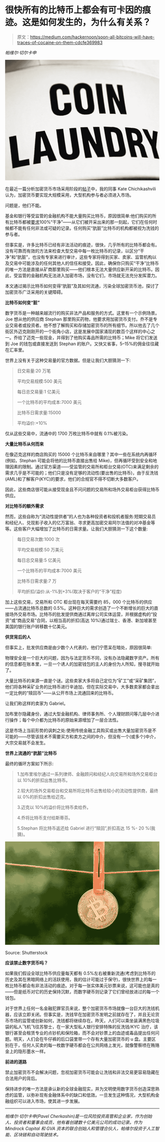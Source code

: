 # 很快所有的比特币上都会有可卡因的痕迹。这是如何发生的，为什么有关系？

> 原文：<https://medium.com/hackernoon/soon-all-bitcoins-will-have-traces-of-cocaine-on-them-cdcfe369983>

*帕维尔·切尔卡申*

![](img/cf4714f9ddd5078b61930e1051339dd3.png)

在最近一篇分析加密货币市场采用阶段的[帖子](/@mindrockcapital/more-hedge-funds-need-to-enter-the-cryptocurrency-market-for-it-to-reach-critical-mass-ff6190ee512e)中，我的同事 Kate Chichikashvili 认为，加密货币要实现大规模采用，大型机构参与者必须进入市场。

问题是，他们不能。

基金和银行等受监管的金融机构不能大量购买比特币，原因很简单:他们购买的所有比特币都被[要求](https://blockonomi.com/bitcoin-money-laundering/)100%“干净”——从它们被开采出来的那一刻起，它们在任何时候都不能有任何非法或可疑的记录。任何购买“肮脏”比特币的机构都被视为洗钱的参与者。

但事实是，许多比特币已经有非法活动的痕迹，很快，几乎所有的比特币都会有。没有可靠而有效的方法来检查大型交易中每一枚比特币的记录，以区分“干净”和“肮脏”，也没有专家来进行审计，这些专家将得到买家、卖家、监管机构以及交易中可能涉及的任何其他人的信任和接受。因此，确保你只购买“干净”比特币的唯一方法是直接从矿商那里购买——他们根本无法大量供应新开采的比特币。因此，受监管的金融机构无法进入加密市场，没有它们，市场就无法充分发挥潜力。

本文通过揭示比特币如何变得“肮脏”及其如何流通，污染全球加密货币池，探讨了加密货币广泛采用的关键障碍。

**比特币如何变“脏”**

数字货币是一种越来越流行的购买非法产品和服务的方式。这里有一个示例场景。Joe 想从他的供应商 Stephan 那里购买药物，他要求用加密货币支付。乔不是专业交易者或投资者。他不想了解购买和存储加密货币的所有细节。所以他去了几个街区外迈克刚刚开的一个街角小店，这是发展中国家涌现的数百个这样的中心之一。乔给了迈克一些现金，并得到了他购买毒品所需的比特币；Mike 将它们发送到 Joe 的钱包或直接发送到 Stephan 的账户。又快又省事，5–15%的佣金往往藏在汇率里。

世界上没有关于这种交易量的官方数据。但是让我们大胆猜测一下:

> 日交易量:20 万笔
> 
> 平均交易规模:500 美元
> 
> 每日总交易量:1 亿美元
> 
> 一个比特币的平均成本:7000 美元
> 
> 比特币日需求量:15000
> 
> 平均溢价:+10%

仅从这些交易中，流通中的 1700 万枚比特币中就有 0.1%被污染。

**大量比特币从何而来**

在像迈克这样的商店购买的 15000 个比特币来自哪里？其中一些在系统内再循环(例如，Stephan 可能会将他的比特币直接出售给 Mike)，但再循环受到安全和地理因素的限制。通过官方渠道——受监管的交易所和柜台交易(OTC)来满足剩余的需求几乎是不可能的；他们只是没有足够的流动性(要出售的比特币)，由于反洗钱(AML)和了解客户(KYC)的要求，他们的合规官不得不切断大多数客户。

因此，这些商店很可能从接受现金且不问问题的交易所和场外交易柜台获得比特币供应。

**对比特币的额外需求**

然而，这些自称为“流动性提供者”的人也为各种投资者和投机者服务:短期交易员和经纪人、兑现影子收入的亿万富翁、寻求更高加密交易阿尔法值的对冲基金等等。这些客户大幅增加了比特币的日需求量。让我们大胆猜测一下这个数量:

> 每日交易次数:1000 次
> 
> 平均交易规模:50 万美元
> 
> 每日总交易量:5 亿美元
> 
> 一个比特币的平均成本:7000 美元
> 
> 比特币日需求量:7 万
> 
> 平均折扣/溢价:从-1%到+3%(取决于客户的“干净”程度)

加上这些交易，交易所和 OTC 柜台现在每天需要约 85，000 个比特币的供应——占流通比特币总数的 0.5%。这种巨大的需求创造了一个不断增长的巨大的直接场外交易市场。比特币的批发提供商通过离岸公司实体运营，并根据虚构的“投资”或“商品交易”合同，以相当高的折扣(高达 10%)通过瑞士、香港、新加坡甚至美国的银行账户转移数十亿美元。

**供货背后的人**

但事实上，批发供应商是由少数个人代表的，他们宁愿呆在暗处，原因很简单:

物理安全是一个巨大的问题，因为与法定货币不同，没有办法隐藏数字资产。所有的信息都在账本里，一旦一个诱人的加密钱包的主人的身份为人所知，搜寻就开始了。

大量比特币的来源一直是个谜。这些卖家大多将自己定位为“矿工”或“采矿集团”，他们将各种采矿业务的比特币进行辛迪加，但在实际交易中，大多数卖家都会拿出一定比例的“赎回币”——从公开市场上流通回来的比特币。

让我们称这样的卖家为 Gabriel。

加布里尔隐藏身份，通过大型金融机构、律师事务所、个人理财顾问等几层中介进行操作；每个中介都为比特币的原始来源增加了一层合法性。

这是市场上当前形势的讽刺之处:使用传统金融工具购买或出售大量加密货币是不可能的——尽管该技术不需要买方和卖方之间的中介，但没有一个(或多个)中介，大宗交易就不会发生。

**世界上流通的“肮脏”比特币**

最终的循环方案如下所示:

> 1.加布里埃尔通过一系列律师、金融顾问和经纪人向交易所和场外交易柜台以 10%的折扣出售比特币。
> 
> 2.较大的场外交易柜台和交易所将比特币出售给较小的流动性提供商，最终以 0%的折扣出售给迈克。
> 
> 3.迈克以 10%的溢价将比特币卖给乔。
> 
> 4.乔将比特币支付给斯蒂芬。
> 
> 5.Stephan 将比特币返还给 Gabriel 进行“赎回”,折扣高达 15 %- 20 %(我猜)。

![](img/54db9340544b34f683fbc88061f4b649.png)

Source: Shutterstock

**应该禁止数字货币吗？**

如果我们假设全球比特币供应量每天都有 0.5%左右被重新流通(考虑到比特币的历史及其在黑暗网络上的活跃使用，我的估计可能过于保守)，很快世界上的每一枚比特币都会有非法活动的痕迹。对于每一张实体美元钞票来说，这可能也是真的——但是纸币对它的历史保持沉默，而数字硬币则记录了它们曾经放进过的每一个钱包。

对于世界上任何一名金融犯罪官员来说，整个加密货币市场就像一台巨大的洗钱机器，应该立即关闭。但事实是，洗钱早在加密货币发明之前就存在了，并且无论货币市场的监管或创新如何，洗钱都将继续存在。昨天，人们可以乘坐装满黑色垃圾袋的私人飞机飞往苏黎士，在一家大型私人银行安排特殊的反洗钱/KYC 治疗，该银行甚至会租赁专业的点钞机和保险箱，而不会对钞票上的血迹或毒品提出任何问题。明天，人们会在牛仔裤的后口袋里带一个存有大量加密货币的 u 盘。主要区别在于，任何人买卖的每一枚数字硬币都会在公共网络上发光，就像警察喷在贿赂金上的隐形墨水一样。

**前进的道路**

禁止加密货币不会解决问题，忽视加密货币可能会让洗钱和非法交易更容易隐藏在合法用户的背后。

保持进步的唯一方法是承认新的全球金融现实，并为文明使用数字货币创造深思熟虑的监管，以弥补现有金融体系中的缺口和低效。一旦发生这种情况，大型机构金融组织可以进入市场，使其进一步发展。

***

*帕维尔·切尔卡申(Pavel Cherkashin)是一位风险投资高管和企业家，作为创始人、投资者和董事会成员，他有着创建数十亿美元公司的成功记录。作为 Mindrock Capital 和 GVA 资本的联合创始人和管理合伙人，帕维尔投资于人工智能、区块链和自动驾驶技术。*